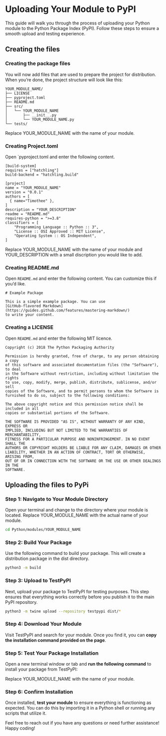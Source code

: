 # Uploading Your Module to PyPI

This guide will walk you through the process of uploading your Python module to the Python Package Index (PyPI). Follow these steps to ensure a smooth upload and testing experience.

## Creating the files
### Creating the package files
You will now add files that are used to prepare the project for distribution. When you’re done, the project structure will look like this:
```
YOUR_MODULE_NAME/
├── LICENSE
├── pyproject.toml
├── README.md
├── src/
│   └── YOUR_MODULE_NAME
│       ├── __init__.py
│       └── YOUR_MODULE_NAME.py
└── tests/
```
Replace YOUR_MODULE_NAME with the name of your module.

### Creating Project.toml
Open `pyproject.toml and enter the following content.
```
[build-system]
requires = ["hatchling"]
build-backend = "hatchling.build"

[project]
name = "YOUR_MODULE_NAME"
version = "0.0.1"
authors = [
  { name="Timothee" },
]
description = "YOUR_DESCRIPTION"
readme = "README.md"
requires-python = ">=3.8"
classifiers = [
    "Programming Language :: Python :: 3",
    "License :: OSI Approved :: MIT License",
    "Operating System :: OS Independent",
]
```
Replace YOUR_MODULE_NAME with the name of your module and YOUR_DESCRIPTION with a small discription you would like to add.

### Creating README.md
Open `README.md` and enter the following content. You can customize this if you’d like.
```
# Example Package

This is a simple example package. You can use
[GitHub-flavored Markdown](https://guides.github.com/features/mastering-markdown/)
to write your content.
```

### Creating a LICENSE
Open `README.md` and enter the following MIT licence.
```
Copyright (c) 2018 The Python Packaging Authority

Permission is hereby granted, free of charge, to any person obtaining a copy
of this software and associated documentation files (the "Software"), to deal
in the Software without restriction, including without limitation the rights
to use, copy, modify, merge, publish, distribute, sublicense, and/or sell
copies of the Software, and to permit persons to whom the Software is
furnished to do so, subject to the following conditions:

The above copyright notice and this permission notice shall be included in all
copies or substantial portions of the Software.

THE SOFTWARE IS PROVIDED "AS IS", WITHOUT WARRANTY OF ANY KIND, EXPRESS OR
IMPLIED, INCLUDING BUT NOT LIMITED TO THE WARRANTIES OF MERCHANTABILITY,
FITNESS FOR A PARTICULAR PURPOSE AND NONINFRINGEMENT. IN NO EVENT SHALL THE
AUTHORS OR COPYRIGHT HOLDERS BE LIABLE FOR ANY CLAIM, DAMAGES OR OTHER
LIABILITY, WHETHER IN AN ACTION OF CONTRACT, TORT OR OTHERWISE, ARISING FROM,
OUT OF OR IN CONNECTION WITH THE SOFTWARE OR THE USE OR OTHER DEALINGS IN THE
SOFTWARE.
```

## Uploading the files to PyPi
### Step 1: Navigate to Your Module Directory
Open your terminal and change to the directory where your module is located. Replace YOUR_MODULE_NAME with the actual name of your module.
```bash
cd Python/modules/YOUR_MODULE_NAME
```

### Step 2: Build Your Package
Use the following command to build your package. This will create a distribution package in the dist directory.
```bash
python3 -m build
```

### Step 3: Upload to TestPyPI
Next, upload your package to TestPyPI for testing purposes. This step ensures that everything works correctly before you publish it to the main PyPI repository.
```bash
python3 -m twine upload --repository testpypi dist/*
```

### Step 4: Download Your Module
Visit TestPyPI and search for your module. Once you find it, you can **copy the installation command provided on the page**.

### Step 5: Test Your Package Installation
Open a new terminal window or tab and **run the following command** to install your package from TestPyPI:

Replace YOUR_MODULE_NAME with the name of your module.
### Step 6: Confirm Installation
Once installed, **test your module** to ensure everything is functioning as expected. You can do this by importing it in a Python shell or running any scripts that utilize it.

Feel free to reach out if you have any questions or need further assistance! Happy coding!
